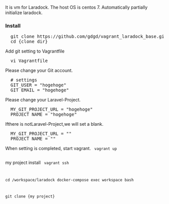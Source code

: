 
It is vm for Laradock.
The host OS is centos 7.
Automatically partially initialize laradock.

### Install

<pre>
  git clone https://github.com/gdgd/vagrant_laradock_base.git
  cd {clone dir}
</pre>


Add git setting to Vagrantfile
<pre>
  vi Vagrantfile
</pre>

Please change your Git account.
<pre>
  # settings
  GIT_USER = "hogehoge"
  GIT_EMAIL = "hogehoge"
</pre>

Please change your Laravel-Project.  
<pre>
  MY_GIT_PROJECT_URL = "hogehoge"
  PROJECT_NAME = "hogehoge"
</pre>

Ifthere is notLaravel-Project,we will set a blank.  
<pre>
  MY_GIT_PROJECT_URL = ""
  PROJECT_NAME = ""
</pre>


When setting is completed, start vagrant.
<code>
vagrant up  
</code>

my project install
<code>
  vagrant ssh

  
  cd /workspace/laradock
  docker-compose exec workspace bash


  git clone {my project}

</code>
